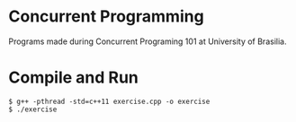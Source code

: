 # Concurrent Programming

Programs made during Concurrent Programing 101 at University of Brasilia.

# Compile and Run

```
$ g++ -pthread -std=c++11 exercise.cpp -o exercise
$ ./exercise
```
